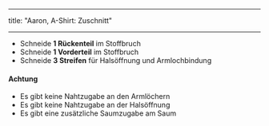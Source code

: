 - - -
title: "Aaron, A-Shirt: Zuschnitt"
- - -

- Schneide **1 Rückenteil** im Stoffbruch
- Schneide **1 Vorderteil** im Stoffbruch
- Schneide **3 Streifen** für Halsöffnung und Armlochbindung

<Warning>

#### Achtung

 - Es gibt keine Nahtzugabe an den Armlöchern 
 - Es gibt keine Nahtzugabe an der Halsöffnung
 - Es gibt eine zusätzliche Saumzugabe am Saum

</Warning>
